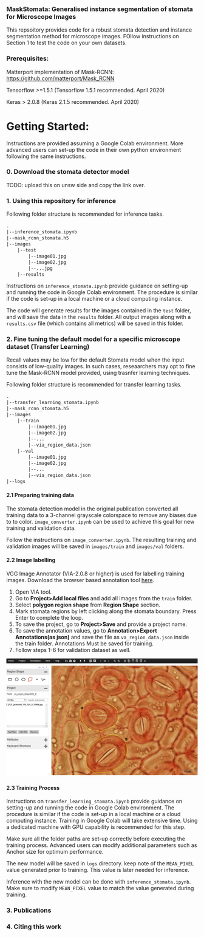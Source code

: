 ### MaskStomata: Generalised instance segmentation of stomata for Microscope Images

This repsoitory provides code for a robust stomata detection and instance segmentation method for microscope images. FOllow instructions on Section 1 to test the code on your own datasets.

### Prerequisites:

Matterport implementation of Mask-RCNN: https://github.com/matterport/Mask_RCNN

Tensorflow >=1.5.1 (Tensorflow 1.5.1 recommended. April 2020)

Keras > 2.0.8 (Keras 2.1.5 recommended. April 2020)

# Getting Started:

Instructions are provided assuming a Google Colab environment. More advanced users can set-up the code in their own python environment
following the same instructions.

### 0. Download the stomata detector model

TODO: upload this on unsw side and copy the link over.

### 1. Using this repository for inference

Following folder structure is recommended for inference tasks.
```
.
|--inference_stomata.ipynb
|--mask_rcnn_stomata.h5
|--images
    |--test
        |--image01.jpg
        |--image02.jpg
        |--...jpg
    |--results
``` 
Instructions on ```inference_stomata.ipynb``` provide guidance on setting-up and running the code in Google Colab environment. The procedure is similar if the code is set-up in a local machine or a cloud computing instance.

The code will generate results for the images contained in the ```test``` folder, and will save the data in the ```results``` folder. All output images along with a ```results.csv``` file (which contains all metrics) will be saved in this folder.

### 2. Fine tuning the default model for a specific microscope dataset (Transfer Learning)

Recall values may be low for the default Stomata model when the input consists of low-quality images. In such cases, reseaarchers may opt to fine tune the Mask-RCNN model provided, using trasnfer learning techniques.

Following folder structure is recommended for transfer learning tasks.
```
.
|--transfer_learning_stomata.ipynb
|--mask_rcnn_stomata.h5
|--images
    |--train
        |--image01.jpg
        |--image02.jpg
        |--...
        |--via_region_data.json
    |--val
        |--image01.jpg
        |--image02.jpg
        |--...
        |--via_region_data.json
|--logs
```

#### 2.1 Preparing training data

The stomata detection model in the original publication converted all training data to a 3-channel grayscale colorspace to remove any biases due to to color. ```image_converter.ipynb``` can be used to achieve this goal for new training and validation data.

Follow the instructions on ```image_converter.ipynb```. The resulting training and validation images will be saved in ```images/train``` and ```images/val``` folders.

#### 2.2 Image labelling

VGG Image Annotator (VIA-2.0.8 or higher) is used for labelling training images. Download the browser based annotation tool [here](http://www.robots.ox.ac.uk/~vgg/software/via/).

1. Open VIA tool.
2. Go to **Project>Add local files** and add all images from the ```train``` folder.
3. Select **polygon region shape** from **Region Shape** section.
4. Mark stomata regions by left clicking along the stomata boundary. Press Enter to complete the loop.
5. To save the project, go to **Project>Save** and provide a project name.
6. To save the annotation values, go to **Annotation>Export Annotations(as json)** and save the file as ```va_region_data.json``` inside the train folder. Annotations Must be saved for training.
7. Follow steps 1-6 for validation dataset as well.

![via_interface](assets/via_interface.jpg)

#### 2.3 Training Process

Instructions on ```transfer_learning_stomata.ipynb``` provide guidance on setting-up and running the code in Google Colab environment. The procedure is similar if the code is set-up in a local machine or a cloud computing instance. Training in Google Colab will take extensive time. Using a dedicated machine with GPU capability is recommended for this step.

Make sure all the folder paths are set-up correctly before executing the training process. Advanced users can modify additional parameters such as Anchor size for optimum performance.

The new model will be saved in ```logs``` directory. keep note of the ```MEAN_PIXEL``` value generated prior to training. This value is later needed for inference.

Inference with the new model can be done with ```inference_stomata.ipynb```. Make sure to modify ```MEAN_PIXEL``` value to match the value generated during training.



### 3. Publications

### 4. Citing this work







